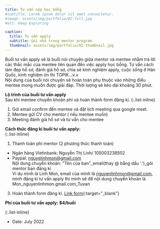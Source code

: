 ```yaml
---
title: Tư vấn nộp học bổng
#subtitle: Lorem ipsum dolor sit amet consectetur.
#image: assets/img/portfolio/02-full.jpg
#alt: Keep Exploring

caption:
  title: Tư vấn apply
  subtitle: Gói nhỏ trong mentor program
  thumbnail: assets/img/portfolio/02-thumbnail.jpg
---
```

 Buổi tư vấn apply sẽ là buổi nói chuyện giữa mentor và mentee nhằm trả lời các thắc mắc của mentee liên quan đến việc apply học bổng. Tư vấn cách làm đẹp hồ sơ, đánh giá hồ sơ, chia sẻ kinh nghiệm apply, cuộc sống ở Hàn Quốc, kinh nghiệm ôn thi TOPIK...v.v
 <br />Nội dung của buổi nói chuyện sẽ hoàn toàn phụ thuộc vào những điều mentee mong muốn được giải đáp. Thời lượng sẽ kéo dài khoảng 30 phút. 

 **Lộ trình của buổi tư vấn apply** 
<br/>Sau khi mentee chuyển khoản phí và hoàn thành form đăng kí. 
{:.list-inline}
1. Gửi email confirm đến mentee và đặt lịch meeting qua google meet.
2. Mentee gửi CV cho mentor ( nếu mentee muốn)
3. Meeting đánh giá hồ sơ và tư vấn cho mentee

**Cách thức đăng kí buổi tư vấn apply:**  
{:.list-inline}
1. Thanh toán phí mentor (2 phương thức thanh toán)
- Ngân hàng Vietinbank: Nguyễn Thị Linh/ 105003238502
- Paypal: nguyelinhmon@gmail.com
<br />Nội dung chuyển khoản: "Tên của bạn"_email(thay @ bằng dấu '.')_gói mentor bạn đăng kí
<br />Ví dụ mình là Linh Mon, email của mình là nguyenlinhmon@gmail.com, mình đăng kí tư vấn apply thì mình sẽ để nội dung chuyển khoản là Mon_nguyenlinhmon.gmail.com_Tuvan
3. Hoàn thành form đăng kí. [Link form](https://forms.gle/vb5613wWEQbNrDnU6){:target="_blank"}

**Phí của buổi tư vấn apply: $4/buổi**

{:.list-inline}
- Date: July 2022

